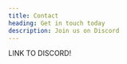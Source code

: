 ```yaml
---
title: Contact
heading: Get in touch today
description: Join us on Discord
---
```


LINK TO DISCORD!
